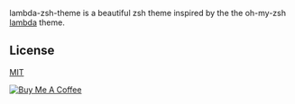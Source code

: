 lambda-zsh-theme is a beautiful zsh theme inspired by the the oh-my-zsh [lambda](https://github.com/robbyrussell/oh-my-zsh/blob/master/themes/lambda.zsh-theme) theme.

## License

[MIT](LICENSE)

<a href="https://www.buymeacoffee.com/m97tA5c" target="_blank"><img src="https://bmc-cdn.nyc3.digitaloceanspaces.com/BMC-button-images/custom_images/orange_img.png" alt="Buy Me A Coffee" style="height: auto !important;width: auto !important;" ></a>

